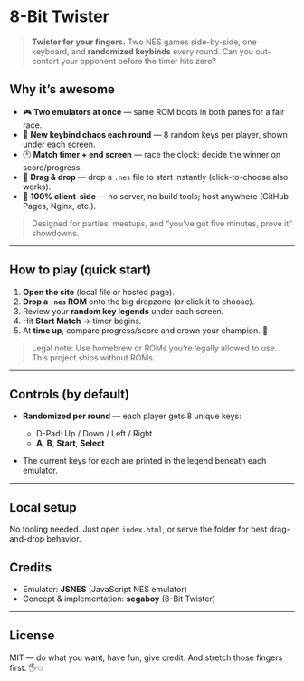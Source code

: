 # 8-Bit Twister

> **Twister for your fingers.** Two NES games side-by-side, one keyboard, and **randomized keybinds** every round. Can you out-contort your opponent before the timer hits zero?

## Why it’s awesome

* 🎮 **Two emulators at once** — same ROM boots in both panes for a fair race.
* 🎲 **New keybind chaos each round** — 8 random keys per player, shown under each screen.
* 🕐 **Match timer + end screen** — race the clock; decide the winner on score/progress.
* 🧲 **Drag & drop** — drop a `.nes` file to start instantly (click-to-choose also works).
* 🧱 **100% client-side** — no server, no build tools; host anywhere (GitHub Pages, Nginx, etc.).

> Designed for parties, meetups, and “you’ve got five minutes, prove it” showdowns.

---

## How to play (quick start)

1. **Open the site** (local file or hosted page).
2. **Drop a `.nes` ROM** onto the big dropzone (or click it to choose).
3. Review your **random key legends** under each screen.
4. Hit **Start Match** → timer begins.
5. At **time up**, compare progress/score and crown your champion. 👑

> Legal note: Use homebrew or ROMs you’re legally allowed to use. This project ships without ROMs.

---

## Controls (by default)

* **Randomized per round** — each player gets 8 unique keys:

  * D-Pad: Up / Down / Left / Right
  * **A**, **B**, **Start**, **Select**
* The current keys for each are printed in the legend beneath each emulator.

---

## Local setup

No tooling needed. Just open `index.html`, or serve the folder for best drag-and-drop behavior.

## Credits

* Emulator: **JSNES** (JavaScript NES emulator)
* Concept & implementation: **segaboy** (8-Bit Twister)

---

## License

MIT — do what you want, have fun, give credit. And stretch those fingers first. 🖐️💥
